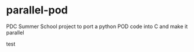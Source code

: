 # parallel-pod
PDC Summer School project to port a python POD code into C and make it parallel

test
